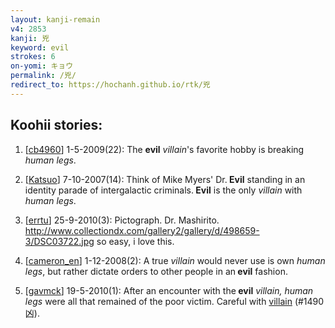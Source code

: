 ```yaml
---
layout: kanji-remain
v4: 2853
kanji: 兇
keyword: evil
strokes: 6
on-yomi: キョウ
permalink: /兇/
redirect_to: https://hochanh.github.io/rtk/兇
---
```


## Koohii stories: 

1) [<a href="http://kanji.koohii.com/profile/cb4960">cb4960</a>] 1-5-2009(22): The <strong>evil</strong> <em>villain</em>&#039;s favorite hobby is breaking <em>human legs</em>.

2) [<a href="http://kanji.koohii.com/profile/Katsuo">Katsuo</a>] 7-10-2007(14): Think of Mike Myers&#039; Dr.<strong> Evil</strong> standing in an identity parade of intergalactic criminals.<strong> Evil</strong> is the only <em>villain</em> with <em>human legs</em>.

3) [<a href="http://kanji.koohii.com/profile/errtu">errtu</a>] 25-9-2010(3): Pictograph. Dr. Mashirito. <a href="http://www.collectiondx.com/gallery2/gallery/d/498659-3/DSC03722.jpg">http://www.collectiondx.com/gallery2/gallery/d/498659-3/DSC03722.jpg</a> so easy, i love this.

4) [<a href="http://kanji.koohii.com/profile/cameron_en">cameron_en</a>] 1-12-2008(2): A true <em>villain</em> would never use is own <em>human legs</em>, but rather dictate orders to other people in an<strong> evil</strong> fashion.

5) [<a href="http://kanji.koohii.com/profile/gavmck">gavmck</a>] 19-5-2010(1): After an encounter with the<strong> evil</strong> <em>villain, human legs</em> were all that remained of the poor victim. Careful with <a href="../v4/1490.html">villain</a> (#1490 凶).

